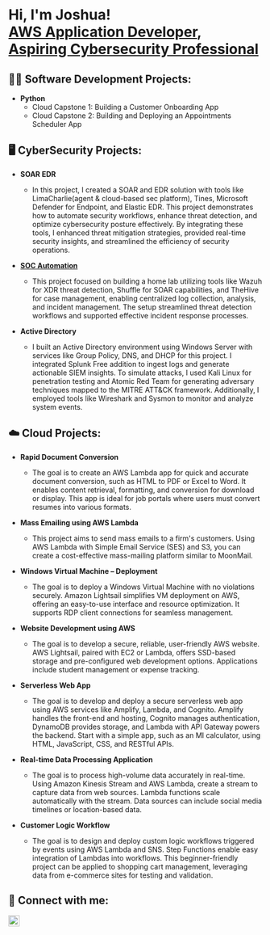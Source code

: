 <h1>Hi, I'm Joshua! <br/><a href="https://github.com/Joshugoi"> AWS Application Developer</a>, <a href="www.linkedin.com/in/joshua-banh"> Aspiring Cybersecurity Professional</a>

<h2>👨‍💻 Software Development Projects:</h2>

- <b>Python</b>
  - Cloud Capstone 1: Building a Customer Onboarding App
  - Cloud Capstone 2: Building and Deploying an Appointments Scheduler App


<h2>🖥️ CyberSecurity Projects:</h2>

  - <b>SOAR EDR</b>
    - In this project, I created a SOAR and EDR solution with tools like LimaCharlie(agent & cloud-based sec platform), Tines, Microsoft Defender for Endpoint, and Elastic EDR. This project demonstrates how to automate security workflows, enhance threat detection, and optimize cybersecurity posture effectively. By integrating these tools, I enhanced threat mitigation strategies, provided real-time security insights, and streamlined the efficiency of security operations. 


  - <b>[SOC Automation](https://github.com/Joshugoi/SOC-Automation-Project)</b>
    - This project focused on building a home lab utilizing tools like Wazuh for XDR threat detection, Shuffle for SOAR capabilities, and TheHive for case management, enabling centralized log collection, analysis, and incident management. The setup streamlined threat detection workflows and supported effective incident response processes. 

  - <b>Active Directory</b>
    - I built an Active Directory environment using Windows Server with services like Group Policy, DNS, and DHCP for this project. I integrated Splunk Free addition to ingest logs and generate actionable SIEM insights. To simulate attacks, I used Kali Linux for penetration testing and Atomic Red Team for generating adversary techniques mapped to the MITRE ATT&CK framework. Additionally, I employed tools like Wireshark and Sysmon to monitor and analyze system events.

<h2>☁️ Cloud Projects:</h2>

  - <b> Rapid Document Conversion </b>
    - The goal is to create an AWS Lambda app for quick and accurate document conversion, such as HTML to PDF or Excel to Word. It enables content retrieval, formatting, and conversion for download or display. This app is ideal for job portals where users must convert resumes into various formats.
      
  - <b> Mass Emailing using AWS Lambda </b>
    - This project aims to send mass emails to a firm's customers. Using AWS Lambda with Simple Email Service (SES) and S3, you can create a cost-effective mass-mailing platform similar to MoonMail.
  
  - <b> Windows Virtual Machine – Deployment  </b>
    - The goal is to deploy a Windows Virtual Machine with no violations securely. Amazon Lightsail simplifies VM deployment on AWS, offering an easy-to-use interface and resource optimization. It supports RDP client connections for seamless management.
  
  - <b> Website Development using AWS </b>
    - The goal is to develop a secure, reliable, user-friendly AWS website. AWS Lightsail, paired with EC2 or Lambda, offers SSD-based storage and pre-configured web development options. Applications include student management or expense tracking.
      
  - <b> Serverless Web App </b>
    - The goal is to develop and deploy a secure serverless web app using AWS services like Amplify, Lambda, and Cognito. Amplify handles the front-end and hosting, Cognito manages authentication, DynamoDB provides storage, and Lambda with API Gateway powers the backend. Start with a simple app, such as an MI calculator, using HTML, JavaScript, CSS, and RESTful APIs.

  - <b> Real-time Data Processing Application </b>
    - The goal is to process high-volume data accurately in real-time. Using Amazon Kinesis Stream and AWS Lambda, create a stream to capture data from web sources. Lambda functions scale automatically with the stream. Data sources can include social media timelines or location-based data.

  - <b> Customer Logic Workflow </b>
    - The goal is to design and deploy custom logic workflows triggered by events using AWS Lambda and SNS. Step Functions enable easy integration of Lambdas into workflows. This beginner-friendly project can be applied to shopping cart management, leveraging data from e-commerce sites for testing and validation.

<h2> 🤳 Connect with me:</h2>

[<img align="left" alt="JoshuaBanh | LinkedIn" width="22px" src="https://cdn.jsdelivr.net/npm/simple-icons@v3/icons/linkedin.svg" />][linkedin]

[linkedin]: https://www.linkedin.com/in/joshua-banh
